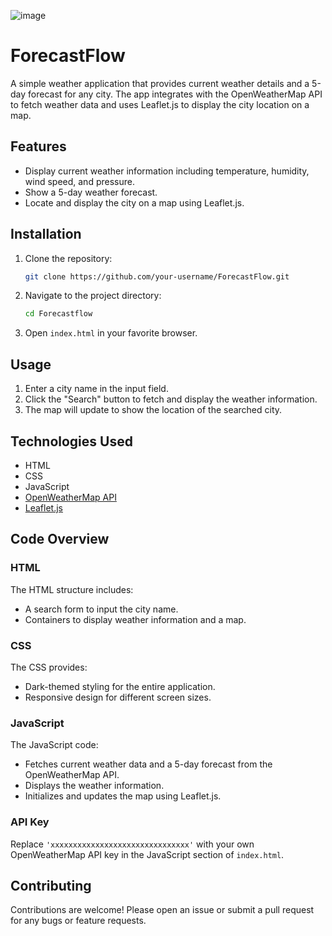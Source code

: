 
![image](https://github.com/user-attachments/assets/210162cb-157e-4a1a-b60a-7d23373fe276)

# ForecastFlow

A simple weather application that provides current weather details and a 5-day forecast for any city. The app integrates with the OpenWeatherMap API to fetch weather data and uses Leaflet.js to display the city location on a map.

## Features

- Display current weather information including temperature, humidity, wind speed, and pressure.
- Show a 5-day weather forecast.
- Locate and display the city on a map using Leaflet.js.



## Installation

1. Clone the repository:
   ```sh
   git clone https://github.com/your-username/ForecastFlow.git
   ```
2. Navigate to the project directory:
   ```sh
   cd Forecastflow
   ```
3. Open `index.html` in your favorite browser.

## Usage

1. Enter a city name in the input field.
2. Click the "Search" button to fetch and display the weather information.
3. The map will update to show the location of the searched city.

## Technologies Used

- HTML
- CSS
- JavaScript
- [OpenWeatherMap API](https://openweathermap.org/api)
- [Leaflet.js](https://leafletjs.com/)

## Code Overview

### HTML

The HTML structure includes:
- A search form to input the city name.
- Containers to display weather information and a map.

### CSS

The CSS provides:
- Dark-themed styling for the entire application.
- Responsive design for different screen sizes.

### JavaScript

The JavaScript code:
- Fetches current weather data and a 5-day forecast from the OpenWeatherMap API.
- Displays the weather information.
- Initializes and updates the map using Leaflet.js.

### API Key

Replace `'xxxxxxxxxxxxxxxxxxxxxxxxxxxxxxx'` with your own OpenWeatherMap API key in the JavaScript section of `index.html`.

## Contributing

Contributions are welcome! Please open an issue or submit a pull request for any bugs or feature requests.

